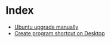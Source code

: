 # Index

- [Ubuntu upgrade manually](./Ubuntu%20upgrade%20manually.md)
- [Create program shortcut on Desktop](./Create%20program%20shortcut%20on%20Desktop.md)
